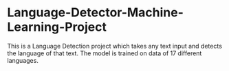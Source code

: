 # Language-Detector-Machine-Learning-Project
This is a Language Detection project which takes any text input and detects the language of that text.
The model is trained on data of 17 different languages.
